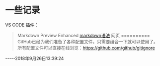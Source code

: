 一些记录
========
VS CODE 插件：
>Markdown Preview Enhanced
[markdown语法](https://shd101wyy.github.io/markdown-preview-enhanced/#/zh-cn/markdown-basics?id=%E8%A1%8C%E5%86%85%E4%BB%A3%E7%A0%81)
网页
==========
GitHub已经为我们准备了各种配置文件，只需要组合一下就可以使用了。所有配置文件可以直接在线浏览：https://github.com/github/gitignore

-----2018年9月26日13:39:24
